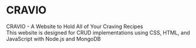 # CRAVIO

CRAVIO - A Website to Hold All of Your Craving Recipes </br>
This website is designed for CRUD implementations using CSS, HTML, and JavaScript with Node.js and MongoDB
